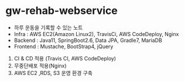 # gw-rehab-webservice
* 하루 운동을 기록할 수 있는 노트
* Infra : AWS EC2(Amazon Linux2), TravisCi, AWS
CodeDeploy, Nginx
* Backend : Java11, SpringBoot2.6, Data JPA, Gradle7,
MariaDB
* Frontend : Mustache, BootStrap4, jQuery
1. CI & CD 적용 (Travis CI, AWS CodeDeploy)
2. 무중단배포 적용(Nginx)
3. AWS EC2 ,RDS, S3 운영 환경 구축
